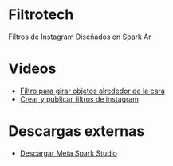 # Filtrotech
Filtros de Instagram Diseñados en Spark Ar

# Videos
- [Filtro para girar objetos alrededor de la cara](https://www.youtube.com/watch?v=0bLfpC4k2zE)
- [Crear y publicar filtros de instagram](https://www.youtube.com/watch?v=AbaknB4FlAM)

# Descargas externas
- [Descargar Meta Spark Studio](https://sparkar.facebook.com/ar-studio/download)
